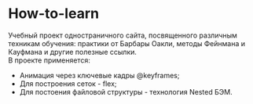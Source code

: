 # How-to-learn
Учебный проект одностраничного сайта, посвященного различным техникам обучения: практики от Барбары Оакли, методы Фейнмана и Кауфмана и другие полезные ссылки.  
В проекте применяется:
* Анимация через ключевые кадры @keyframes;
* Для построения сеток - flex;
* Для постоения файловой структуры - технология Nested БЭМ.